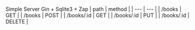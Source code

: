 Simple Server
Gin + Sqlite3 + Zap
| path       | method |
| ---        | ---    |
| /books     | GET    |
| /books     | POST   |
| /books/:id | GET    |
| /books/:id | PUT    |
| /books/:id | DELETE |
